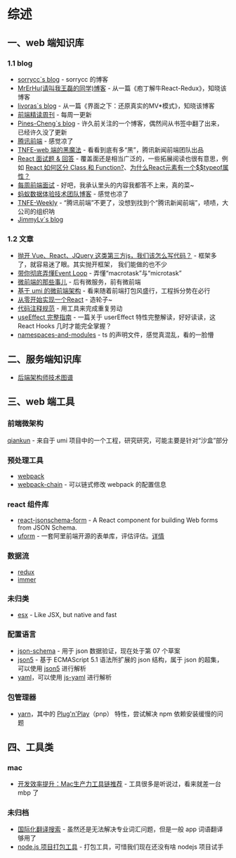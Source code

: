 # 综述

## 一、web 端知识库

### 1.1 blog

+ [sorrycc\`s blog](https://github.com/sorrycc/zaobao/issues) - sorrycc 的博客
+ [MrErHu(请叫我王磊的同学)博客](https://github.com/MrErHu/blog) - 从一篇《庖丁解牛React-Redux》，知晓该博客
+ [livoras\`s blog](https://github.com/livoras/blog/issues) - 从一篇《界面之下：还原真实的MV\*模式》，知晓该博客
+ [前端精读周刊](https://github.com/dt-fe/weekly) - 每周一更新
+ [Pines-Cheng\`s blog](https://github.com/Pines-Cheng/blog/issues?q=is%3Aissue+is%3Aopen+sort%3Aupdated-desc) - 许久前关注的一个博客，偶然间从书签中翻了出来，已经许久没了更新
+ [腾讯前端](https://github.com/AlloyTeam/Mars) - 感觉凉了
+ [TNFE-web 端的黑魔法](https://github.com/Tnfe/awesome-blackmagic) - 看看到底有多“黑”，腾讯新闻前端团队出品
+ [React 面试题 & 回答](https://github.com/semlinker/reactjs-interview-questions/blob/master/README.md) - 覆盖面还是相当广泛的，一些拓展阅读也很有意思，例如 [React 如何区分 Class 和 Function?](https://overreacted.io/zh-hans/how-does-react-tell-a-class-from-a-function/)、[为什么React元素有一个$$typeof属性？](https://overreacted.io/zh-hans/why-do-react-elements-have-typeof-property/)
+ [每周前端面试](https://github.com/airuikun/Weekly-FE-Interview) - 好吧，我承认里头的内容我都答不上来，真的菜~
+ [蚂蚁数据体验技术团队博客](https://github.com/ProtoTeam/blog) - 感觉也凉了
+ [TNFE-Weekly](https://github.com/Tnfe/TNFE-Weekly) - “腾讯前端”不更了，没想到找到个“腾讯新闻前端”，啧啧，大公司的组织呐
+ [JimmyLv\`s blog](https://github.com/JimmyLv/jimmylv.github.io)

### 1.2 文章

+ [抛开 Vue、React、JQuery 这类第三方js，我们该怎么写代码？](https://yalishizhude.github.io/2018/11/14/web-components/) - 框架多了，就容易迷了眼。其实抛开框架， 我们能做的也不少
+ [带你彻底弄懂Event Loop](https://segmentfault.com/a/1190000016278115) - 弄懂“macrotask”与“microtask”
+ [微前端的那些事儿](https://github.com/phodal/microfrontends) - 后有微服务，前有微前端
+ [基于 umi 的微前端架构](https://github.com/umijs/rfcs/blob/umi-plugin-single-spa/accepted/0000-umi-plugin-single-spa.md) - 看来随着前端打包风盛行，工程拆分势在必行
+ [从零开始实现一个React](https://github.com/hujiulong/blog/issues/4) - 造轮子~
+ [代码注释规范](https://segmentfault.com/a/1190000019276396) - 用工具来完成重复劳动
+ [useEffect 完整指南](https://overreacted.io/zh-hans/a-complete-guide-to-useeffect/) - 一篇关于 userEffect 特性完整解读，好好读读，这 React Hooks 几时才能完全掌握？
+ [namespaces-and-modules](https://www.typescriptlang.org/docs/handbook/namespaces-and-modules.html) - ts 的声明文件，感觉真混乱，看的一脸懵

## 二、服务端知识库

 + [后端架构师技术图谱](https://github.com/xingshaocheng/architect-awesome)
 
## 三、web 端工具

### 前端微架构

[qiankun](https://github.com/umijs/qiankun) - 来自于 umi 项目中的一个工程，研究研究，可能主要是针对“沙盒”部分

### 预处理工具

+ [webpack](https://github.com/webpack/webpack)
+ [webpack-chain](https://github.com/neutrinojs/webpack-chain) - 可以链式修改 webpack 的配置信息

### react 组件库

+ [react-jsonschema-form](https://github.com/mozilla-services/react-jsonschema-form) - A React component for building Web forms from JSON Schema.
+ [uform](https://github.com/alibaba/uform) - 一套阿里前端开源的表单库，评估评估。[详情](https://github.com/remotesc2/blog/issues/3)

### 数据流

+ [redux](https://github.com/reduxjs/redux)
+ [immer](https://github.com/immerjs/immer)

### 未归类

+ [esx](https://github.com/esxjs/esx) - Like JSX, but native and fast

### 配置语言

+ [json-schema](https://json-schema.org/) - 用于 json 数据验证，现在处于第 07 个草案
+ [json5](https://json5.org/) - 基于 ECMAScript 5.1 语法所扩展的 json 结构，属于 json 的超集，可以使用 [json5](https://www.npmjs.com/package/json5) 进行解析
+ [yaml](http://www.ruanyifeng.com/blog/2016/07/yaml.html)，可以使用 [js-yaml](https://www.npmjs.com/package/js-yaml) 进行解析

### 包管理器

+ [yarn](https://github.com/yarnpkg/yarn)，其中的 [Plug'n'Play](https://loveky.github.io/2019/02/11/yarn-pnp/)（pnp） 特性，尝试解决 npm 依赖安装缓慢的问题

## 四、工具类

### mac

+ [开发效率提升：Mac生产力工具链推荐](https://github.com/Louiszhai/tool) - 工具很多是听说过，看来就差一台 mbp 了

### 未归档

+ [国际化翻译搜索](https://i18ns.com/zh/index.html) - 虽然还是无法解决专业词汇问题，但是一般 app 词语翻译够用了
+ [node.js 项目打包工具](https://github.com/zeit/pkg) - 打包工具，可惜我们现在还没有啥 nodejs 项目试手
